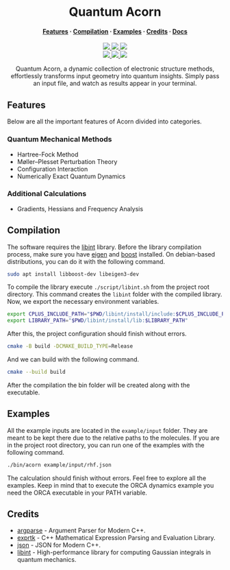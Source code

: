 <h1 align="center">Quantum Acorn</h1>

<h4 align="center">
  <a href="https://github.com/tjira/acorn#features">Features</a>
  ·
  <a href="https://github.com/tjira/acorn#compilation">Compilation</a>
  ·
  <a href="https://github.com/tjira/acorn#examples">Examples</a>
  ·
  <a href="https://github.com/tjira/acorn#credits">Credits</a>
  ·
  <a href="https://tjira.github.io/acorn/">Docs</a>
</h4>

<p align="center">
    <a href="https://github.com/tjira/acorn/pulse">
        <img src="https://img.shields.io/github/last-commit/tjira/acorn?style=for-the-badge"/>
    </a>
    <a href="https://github.com/tjira/acorn/blob/master/LICENSE.md">
        <img src="https://img.shields.io/github/license/tjira/acorn?style=for-the-badge"/>
    </a>
    <a href="https://github.com/tjira/acorn">
        <img src="https://img.shields.io/github/languages/code-size/tjira/acorn?style=for-the-badge"/>
    </a>
    <br>
    <a href="https://github.com/tjira/acorn/stargazers">
        <img src="https://img.shields.io/github/stars/tjira/acorn?style=for-the-badge"/>
    </a>
    <a href="https://github.com/tjira/acorn/releases/latest">
        <img src="https://img.shields.io/github/v/release/tjira/acorn?display_name=tag&style=for-the-badge"/>
    </a>
    <a href="https://github.com/tjira/acorn/releases/latest">
        <img src="https://img.shields.io/github/downloads/tjira/acorn/total?style=for-the-badge"/>
    </a>
</p>

<p align="center">
Quantum Acorn, a dynamic collection of electronic structure methods, effortlessly transforms input geometry into quantum insights. Simply pass an input file, and watch as results appear in your terminal.
</p>

## Features

Below are all the important features of Acorn divided into categories.

### Quantum Mechanical Methods

* Hartree-Fock Method
* Møller–Plesset Perturbation Theory
* Configuration Interaction
* Numerically Exact Quantum Dynamics

### Additional Calculations

* Gradients, Hessians and Frequency Analysis

## Compilation

The software requires the [libint](https://github.com/evaleev/libint) library. Before the library compilation process, make sure you have [eigen](https://gitlab.com/libeigen/eigen) and [boost](https://github.com/boostorg/boost) installed. On debian-based distributions, you can do it with the following command.

```bash
sudo apt install libboost-dev libeigen3-dev
```

To compile the library execute `./script/libint.sh` from the project root directory. This command creates the `libint` folder with the compiled library. Now, we export the necessary environment variables.

```bash
export CPLUS_INCLUDE_PATH="$PWD/libint/install/include:$CPLUS_INCLUDE_PATH"
export LIBRARY_PATH="$PWD/libint/install/lib:$LIBRARY_PATH"
```

After this, the project configuration should finish without errors.

```bash
cmake -B build -DCMAKE_BUILD_TYPE=Release
```

And we can build with the following command.

```bash
cmake --build build
```

After the compilation the bin folder will be created along with the executable.

## Examples

All the example inputs are located in the `example/input` folder. They are meant to be kept there due to the relative paths to the molecules. If you are in the project root directory, you can run one of the examples with the following command.

```bash
./bin/acorn example/input/rhf.json
```

The calculation should finish without errors. Feel free to explore all the examples. Keep in mind that to execute the ORCA dynamics example you need the ORCA executable in your PATH variable.

## Credits

* [argparse](https://github.com/p-ranav/argparse) - Argument Parser for Modern C++.
* [exprtk](https://github.com/ArashPartow/exprtk) - C++ Mathematical Expression Parsing and Evaluation Library.
* [json](https://github.com/nlohmann/json) - JSON for Modern C++.
* [libint](https://github.com/evaleev/libint) - High-performance library for computing Gaussian integrals in quantum mechanics.
